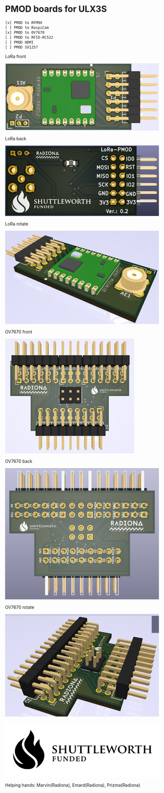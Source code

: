 # PMOD boards for ULX3S

    [x] PMOD to RFM9X
    [ ] PMOD to RaspiCam
    [x] PMOD to OV7670
    [ ] PMOD to RFID-RC522
    [ ] PMOD HDMI
    [ ] PMOD SX1257

LoRa front

![PMOD_LoRa](pic/LoRa_Front.png)

LoRa back

![PMOD_LoRa](pic/LoRa_Back.png)

LoRa rotate

![PMOD_LoRa](pic/LoRa_Rotate.png)

OV7670 front

![PMOD_LoRa](pic/OV7670_Front.png)

OV7670 back

![PMOD_LoRa](pic/OV7670_Back.png)

OV7670 rotate

![PMOD_LoRa](pic/OV7670_Rotate.png)

![Founded by ShuttleworthFoudation](https://github.com/ShuttleworthFoundation/Logos/blob/master/Shuttleworth%20Funded/Shuttleworth%20Funded%20Black/Shuttleworth%20Funded.svg)

Helping hands: Marvin(Radiona), Emard(Radiona), Prizma(Radiona)
